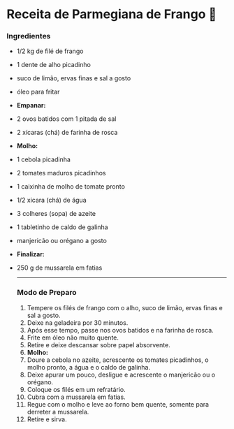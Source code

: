 # Receita de Parmegiana de Frango :baby_chick:

### Ingredientes

- 1/2 kg de filé de frango

- 1 dente de alho picadinho

- suco de limão, ervas finas e sal a gosto

- óleo para fritar

- **Empanar:**

- 2 ovos batidos com 1 pitada de sal

- 2 xícaras (chá) de farinha de rosca

- **Molho:**

- 1 cebola picadinha

- 2 tomates maduros picadinhos

- 1 caixinha de molho de tomate pronto

- 1/2 xicara (chá) de água

- 3 colheres (sopa) de azeite

- 1 tabletinho de caldo de galinha

- manjericão ou orégano a gosto

- **Finalizar:**

- 250 g de mussarela em fatias

  ---

  ### Modo de Preparo

  1. Tempere os filés de frango com o alho, suco de limão, ervas finas e sal a gosto.
  2. Deixe na geladeira por 30 minutos.
  3. Após esse tempo, passe nos ovos batidos e na farinha de rosca.
  4. Frite em óleo não muito quente.
  5. Retire e deixe descansar sobre papel absorvente.
  6. **Molho:**
  7. Doure a cebola no azeite, acrescente os tomates picadinhos, o molho pronto, a água e o caldo de galinha.
  8. Deixe apurar um pouco, desligue e acrescente o manjericão ou o orégano.
  9. Coloque os filés em um refratário.
  10. Cubra com a mussarela em fatias.
  11. Regue com o molho e leve ao forno bem quente, somente para derreter a mussarela.
  12. Retire e sirva.